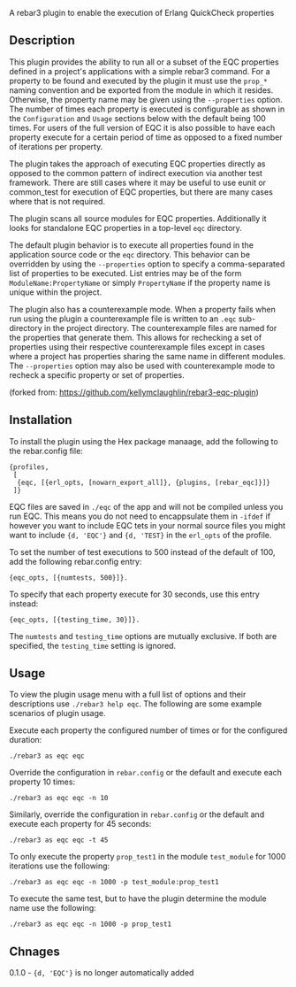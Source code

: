 A rebar3 plugin to enable the execution of Erlang QuickCheck properties

## Description

This plugin provides the ability to run all or a subset of the EQC
properties defined in a project's applications with a simple rebar3
command. For a property to be found and executed by the plugin it must
use the `prop_*` naming convention and be exported from the module in
which it resides. Otherwise, the property name may be given using the
`--properties` option. The number of times each property is executed
is configurable as shown in the `Configuration` and `Usage` sections
below with the default being 100 times. For users of the full version
of EQC it is also possible to have each property execute for a certain
period of time as opposed to a fixed number of iterations per
property.

The plugin takes the approach of executing EQC properties directly as
opposed to the common pattern of indirect execution via another test
framework. There are still cases where it may be useful to use eunit
or common_test for execution of EQC properties, but there are many
cases where that is not required.

The plugin scans all source modules for EQC properties. Additionally
it looks for standalone EQC properties in a top-level `eqc` directory.

The default plugin behavior is to execute all properties found in the
application source code or the `eqc` directory. This behavior can be
overridden by using the `--properties` option to specify a
comma-separated list of properties to be executed. List entries may be
of the form `ModuleName:PropertyName` or simply `PropertyName` if the
property name is unique within the project.

The plugin also has a counterexample mode. When a property fails when
run using the plugin a counterexample file is written to an `.eqc`
sub-directory in the project directory. The counterexample files are
named for the properties that generate them. This allows for
rechecking a set of properties using their respective counterexample
files except in cases where a project has properties sharing the same
name in different modules. The `--properties` option may also be used
with counterexample mode to recheck a specific property or set of
properties.

(forked from: https://github.com/kellymclaughlin/rebar3-eqc-plugin)

## Installation

To install the plugin using the Hex package manaage, add the following
to the rebar.config file:

```
{profiles,
 [
  {eqc, [{erl_opts, [nowarn_export_all]}, {plugins, [rebar_eqc]}]}
 ]}
```

EQC files are saved in `./eqc` of the app and will not be compiled unless
you run EQC. This means you do not need to encappsulate them in `-ifdef`
if however you want to include EQC tets in your normal source files you
might want to include `{d, 'EQC'}` and `{d, 'TEST}` in the `erl_opts` of
the profile.

To set the number of test executions to 500 instead of the default of
100, add the following rebar.config entry:

```
{eqc_opts, [{numtests, 500}]}.
```

To specify that each property execute for 30 seconds, use this entry instead:

```
{eqc_opts, [{testing_time, 30}]}.
```

The `numtests` and `testing_time` options are mutually exclusive. If
both are specified, the `testing_time` setting is ignored.

## Usage

To view the plugin usage menu with a full list of options and their
descriptions use `./rebar3 help eqc`. The following are some example
scenarios of plugin usage.

Execute each property the configured number of times or for the
configured duration:

```
./rebar3 as eqc eqc
```

Override the configuration in `rebar.config` or the default and
execute each property 10 times:

```
./rebar3 as eqc eqc -n 10
```

Similarly, override the configuration in `rebar.config` or the default
and execute each property for 45 seconds:

```
./rebar3 as eqc eqc -t 45
```

To only execute the property `prop_test1` in the module `test_module`
for 1000 iterations use the following:

```
./rebar3 as eqc eqc -n 1000 -p test_module:prop_test1
```

To execute the same test, but to have the plugin determine the module
name use the following:

```
./rebar3 as eqc eqc -n 1000 -p prop_test1
```

## Chnages

0.1.0 - `{d, 'EQC'}` is no longer automatically added
